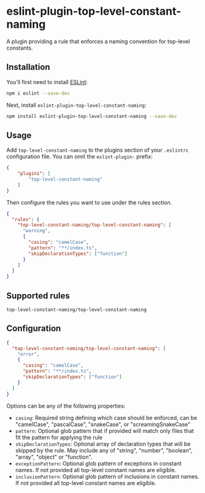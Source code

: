 # eslint-plugin-top-level-constant-naming

A plugin providing a rule that enforces a naming convention for top-level constants.

## Installation

You'll first need to install [ESLint](https://eslint.org/):

```sh
npm i eslint --save-dev
```

Next, install `eslint-plugin-top-level-constant-naming`:

```sh
npm install eslint-plugin-top-level-constant-naming --save-dev
```

## Usage

Add `top-level-constant-naming` to the plugins section of your `.eslintrc` configuration file. You can omit the `eslint-plugin-` prefix:

```json
{
    "plugins": [
        "top-level-constant-naming"
    ]
}
```


Then configure the rules you want to use under the rules section.

```json
{
  "rules": {
    "top-level-constant-naming/top-level-constant-naming": [
      "warning",
      {
        "casing": "camelCase",
        "pattern": "**/index.ts",
        "skipDeclarationTypes": ["function"]
      }
    ]
  }
}
```

## Supported rules

```
top-level-constant-naming/top-level-constant-naming
```

## Configuration

```json
{
  "top-level-constant-naming/top-level-constant-naming": [
    "error",
    {
      "casing": "camelCase",
      "pattern": "**/index.ts",
      "skipDeclarationTypes": ["function"]
    }
  ]
}
```

Options can be any of the following properties:

- `casing`: Required string defining which case should be enforced, can be "camelCase", "pascalCase", "snakeCase", or "screamingSnakeCase"
- `pattern`: Optional glob pattern that if provided will match only files that fit the pattern for applying the rule
- `skipDeclarationTypes`: Optional array of declaration types that will be skipped by the rule. May include any of "string", "number", "boolean", "array", "object" or "function".
- `exceptionPattern`: Optional glob pattern of exceptions in constant names. If not provided all top-level constant names are eligible.
- `inclusionPattern`: Optional glob pattern of inclusions in constant names. If not provided all top-level constant names are eligible.


